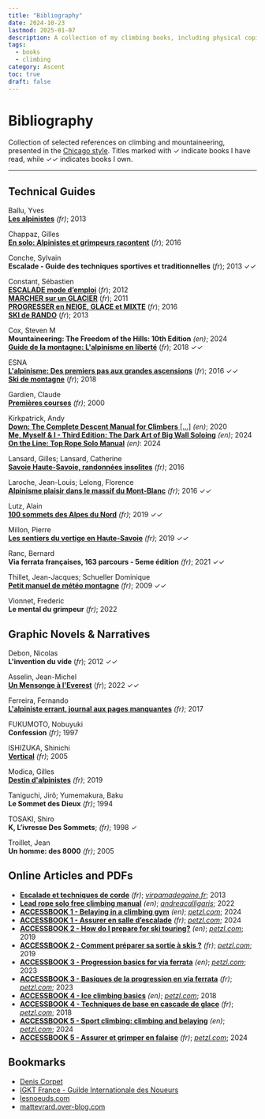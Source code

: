 ```yaml
---
title: "Bibliography"
date: 2024-10-23
lastmod: 2025-01-07
description: A collection of my climbing books, including physical copies, local PDFs, online resources, and other formats, to document and explore various aspects of climbing.
tags:
  - books
  - climbing
category: Ascent
toc: true
draft: false
---
```

# Bibliography
Collection of selected references on climbing and mountaineering, presented in the [Chicago style](/codex/chicago-style). Titles marked with ✓ indicate books I have read, while ✓✓ indicates books I own.

---

## Technical Guides

Ballu, Yves\
[**Les alpinistes**](https://www.glenat.com/hommes-et-montagnes/les-alpinistes-9782723495011) _(fr)_; 2013

Chappaz, Gilles\
[**En solo: Alpinistes et grimpeurs racontent**](https://www.glenat.com/hommes-et-montagnes/en-solo-9782344013847) (_fr_); 2016

Conche, Sylvain\
**Escalade - Guide des techniques sportives et traditionnelles** (_fr_); 2013 ✓✓

Constant, Sébastien\
[**ESCALADE mode d’emploi**](https://www.sebastien-constant.com/shop/livres/mountain-essentials-escalade-mode-demploi-falaise-bloc-salle/) (_fr_); 2012\
[**MARCHER sur un GLACIER**](https://www.sebastien-constant.com/shop/livres/mountain-essentials-marcher-sur-un-glacier/) (_fr_); 2011\
[**PROGRESSER en NEIGE, GLACE et MIXTE**](https://www.sebastien-constant.com/shop/livres/mountain-essentials-progresser-neige-glace-mixte/) (_fr_); 2016\
[**SKI de RANDO**](https://www.sebastien-constant.com/shop/livres/mountain-essentials-ski-de-rando/) (_fr_); 2013

Cox, Steven M\
**Mountaineering: The Freedom of the Hills: 10th Edition** _(en)_; 2024\
[**Guide de la montagne: L'alpinisme en liberté**](https://www.editionspaulsen.com/guerin/152-nouveau-guide-de-la-montagne.html) (_fr_); 2018 ✓✓

ESNA\
[**L'alpinisme: Des premiers pas aux grandes ascensions**](https://www.glenat.com/montagne-randonnee/lalpinisme-9782344015414) (_fr_); 2016 ✓✓\
[**Ski de montagne**](https://www.glenat.com/montagne-randonnee/ski-de-montagne-9782344027776) (_fr_); 2018

Gardien, Claude\
[**Premières courses**](https://www.glenat.com/montagne-randonnee/premieres-courses-9782723428712) _(fr)_; 2000

Kirkpatrick, Andy\
[**Down: The Complete Descent Manual for Climbers** [...]](https://www.andy-kirkpatrick.com/shop/view/down) _(en)_; 2020\
[**Me, Myself & I - Third Edition: The Dark Art of Big Wall Soloing**](https://www.andy-kirkpatrick.com/shop/view/me_myself_i_the_dark_art_of_big_wall_soloing) _(en)_; 2024\
[**On the Line: Top Rope Solo Manual**](https://www.andy-kirkpatrick.com/shop/view/on-the-line) _(en)_: 2024

Lansard, Gilles; Lansard, Catherine\
[**Savoie Haute-Savoie, randonnées insolites**](https://www.glenat.com/montagne-randonnee/savoie-haute-savoie-randonnees-insolites-9782344015384) _(fr)_; 2016

Laroche, Jean-Louis; Lelong, Florence\
[**Alpinisme plaisir dans le massif du Mont-Blanc**](https://www.glenat.com/montagne-evasion/alpinisme-plaisir-dans-le-massif-du-mont-blanc-9782344015407) _(fr)_; 2016 ✓✓

Lutz, Alain\
[**100 sommets des Alpes du Nord**](https://www.glenat.com/montagne-randonnee/100-sommets-des-alpes-du-nord-9782344027691) _(fr)_; 2019 ✓✓

Millon, Pierre\
[**Les sentiers du vertige en Haute-Savoie**](https://www.glenat.com/montagne-randonnee/les-sentiers-du-vertige-en-haute-savoie-9782344031223) _(fr)_; 2019 ✓✓

Ranc, Bernard\
**Via ferrata françaises, 163 parcours - 5eme édition** _(fr)_; 2021 ✓✓

Thillet, Jean-Jacques; Schueller Dominique\
[**Petit manuel de météo montagne**](https://www.glenat.com/solo-guides-techniques/petit-manuel-de-meteo-montagne-9782723463195) _(fr)_; 2009 ✓✓

Vionnet, Frederic\
**Le mental du grimpeur** _(fr)_; 2022

## Graphic Novels & Narratives

Debon, Nicolas\
**L'invention du vide** (_fr_); 2012 ✓✓

Asselin, Jean-Michel\
[**Un Mensonge à l'Everest**](https://www.glenat.com/hommes-et-montagnes/un-mensonge-leverest-9782344050408) (_fr_); 2022 ✓✓

Ferreira, Fernando\
[**L'alpiniste errant, journal aux pages manquantes**](https://www.glenat.com/hommes-et-montagnes/lalpiniste-errant-journal-aux-pages-manquantes-9782344016565) _(fr)_; 2017

FUKUMOTO, Nobuyuki\
**Confession** _(fr)_; 1997

ISHIZUKA, Shinichi\
[**Vertical**](https://www.glenat.com/seinen/vertical-tome-01-9782723491952) _(fr)_; 2005

Modica, Gilles\
[**Destin d'alpinistes**](https://www.glenat.com/hommes-et-montagnes/destin-dalpinistes-9782344029176) _(fr)_; 2019

Taniguchi, Jirô; Yumemakura, Baku\
**Le Sommet des Dieux** _(fr)_; 1994

TOSAKI, Shiro\
**K, L’ivresse Des Sommets**; _(fr)_; 1998 ✓

Troillet, Jean\
**Un homme: des 8000** _(fr)_; 2005


## Online Articles and PDFs
- [**Escalade et techniques de corde**](https://virpamadegaine.fr/wp-content/uploads/2013/09/Escalade-techniques-de-corde.pdf) _(fr)_; [_virpamadegaine.fr_](https://virpamadegaine.fr); 2013
- [**Lead rope solo free climbing manual**](https://app.box.com/s/xe19rd4mymgu63vqaq1owf1doh2na92g) _(en)_; [_andreacalligaris_](https://andreacalligaris.netsons.org); 2022
- [**ACCESSBOOK 1 - Belaying in a climbing gym**](https://s3.amazonaws.com/Petzl_home_Prod/Accessbook/ACCESSBOOK-1-Belaying-EN-2024.pdf) _(en)_; [_petzl.com_](https://www.petzl.com/US/en/Sport/Downloads-eBooks); 2024
- [**ACCESSBOOK 1 - Assurer en salle d’escalade**](https://s3.amazonaws.com/Petzl_home_Prod/Accessbook/ACCESSBOOK-1-Belaying-FR-2024.pdf) _(fr)_; [_petzl.com_](https://www.petzl.com/FR/fr/Sport/Downloads-eBooks); 2024
- [**ACCESSBOOK 2 - How do I prepare for ski touring?**](https://s3.amazonaws.com/Petzl_home_Prod/Accessbook/ACCESSBOOK-2-preparer-sortie-ski-2019-EN.pdf) _(en)_; [_petzl.com_](https://www.petzl.com/US/en/Sport/Downloads-eBooks); 2019
- [**ACCESSBOOK 2 - Comment préparer sa sortie à skis ?**](https://s3.amazonaws.com/Petzl_home_Prod/Accessbook/ACCESSBOOK-2-preparer-sortie-ski-2019-FR.pdf) _(fr)_; [_petzl.com_](https://www.petzl.com/FR/fr/Sport/Downloads-eBooks); 2019
- [**ACCESSBOOK 3 - Progression basics for via ferrata**](https://s3.amazonaws.com/Petzl_home_Prod/Accessbook/ACCESSBOOK-3-VIAFERRATA-2023-EN.pdf) _(en)_; [_petzl.com_](https://www.petzl.com/US/en/Sport/Downloads-eBooks); 2023
- [**ACCESSBOOK 3 - Basiques de la progression en via ferrata**](https://s3.amazonaws.com/Petzl_home_Prod/Accessbook/ACCESSBOOK-5-ROCK-CLIMBING-2024+FR.pdf) _(fr)_; [_petzl.com_](https://www.petzl.com/FR/fr/Sport/Downloads-eBooks); 2023
- [**ACCESSBOOK 4 - Ice climbing basics**](https://s3.amazonaws.com/Petzl_home_Prod/Accessbook/ACCESSBOOK-ICE-CLIMBING-EN-2018.pdf) _(en)_; [_petzl.com_](https://www.petzl.com/US/en/Sport/Downloads-eBooks); 2018
- [**ACCESSBOOK 4 - Techniques de base en cascade de glace**](https://s3.amazonaws.com/Petzl_home_Prod/Accessbook/ACCESSBOOK-ICE-CLIMBING-FR-2018.pdf) _(fr)_; [_petzl.com_](https://www.petzl.com/FR/fr/Sport/Downloads-eBooks); 2018
- [**ACCESSBOOK 5 - Sport climbing: climbing and belaying**](https://s3.amazonaws.com/Petzl_home_Prod/Accessbook/ACCESSBOOK-5-ROCK-CLIMBING-2024+EN.pdf) _(en)_; [_petzl.com_](https://www.petzl.com/US/en/Sport/Downloads-eBooks); 2024
- [**ACCESSBOOK 5 - Assurer et grimper en falaise**](https://s3.amazonaws.com/Petzl_home_Prod/Accessbook/ACCESSBOOK-5-ROCK-CLIMBING-2024+FR.pdf) _(fr)_; [_petzl.com_](https://www.petzl.com/FR/fr/Sport/Downloads-eBooks); 2024


## Bookmarks
- [Denis Corpet](http://fcorpet.free.fr/Denis/Solo.html)
- [IGKT France - Guilde Internationale des Noueurs](http://www.igkt.fr/index.html)
- [lesnoeuds.com](https://www.lesnoeuds.com/)
- [mattevrard.over-blog.com](http://mattevrard.over-blog.com/)
